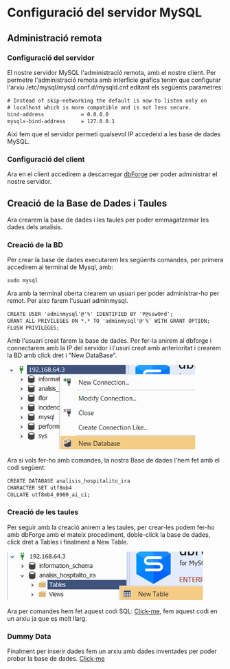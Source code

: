 # Configuració del servidor MySQL

## Administració remota

### Configuració del servidor

El nostre servidor MySQL l'administració remota, amb el nostre client. Per permetre l'administració remota amb interficie grafica tenim que configurar l'arxiu /etc/mysql/mysql.conf.d/mysqld.cnf editant els següents parametres:

```:
# Instead of skip-networking the default is now to listen only on
# localhost which is more compatible and is not less secure.
bind-address            = 0.0.0.0
mysqlx-bind-address     = 127.0.0.1
```

Aixi fem que el servidor permeti qualsevol IP accedeixi a les base de dades MySQL.

### Configuració del client

Ara en el client accedirem a descarregar [dbForge](https://www.devart.com/login.html?requestedUrl=/dbforge/mysql/studio/download.html&getTrial=true) per poder administrar el nostre servidor.

## Creació de la Base de Dades i Taules

Ara crearem la base de dades i les taules per poder emmagatzemar les dades dels analisis.

### Creació de la BD

Per crear la base de dades executarem les següents comandes, per primera accedirem al terminal de Mysql, amb:

```:
sudo mysql 
```

Ara amb la terminal oberta crearem un usuari per poder administrar-ho per remot. Per aixo farem l'usuari adminmysql.

```:
CREATE USER 'adminmysql'@'%' IDENTIFIED BY 'P@ssw0rd'; 
GRANT ALL PRIVILEGES ON *.* TO 'adminmysql'@'%' WITH GRANT OPTION;
FLUSH PRIVILEGES;
```

Amb l'usuari creat farem la base de dades. Per fer-la anirem al dbforge i connectarem amb la IP del servidor i l'usuri creat amb anterioritat i crearem la BD amb click dret i "New DataBase".

![New Database with dbForge](New_Database.png)

Ara si vols fer-ho amb comandes, la nostra Base de dades l'hem fet amb el codi següent:

```:
CREATE DATABASE analisis_hospitalito_ira
CHARACTER SET utf8mb4
COLLATE utf8mb4_0900_ai_ci;
```

### Creació de les taules

Per seguir amb la creació anirem a les taules, per crear-les podem fer-ho amb dbForge amb el mateix procediment, doble-click la base de dades, click dret a Tables i finalment a New Table.

![New Table with dbForge](New_Table.png)

Ara per comandes hem fet aquest codi SQL: [Click-me](<../../Codi SQL/CreateTables.sql>), fem aquest codi en un arxiu ja que es molt llarg.

### Dummy Data

Finalment per inserir dades fem un arxiu amb dades inventades per poder probar la base de dades. [Click-me](<../../Codi SQL/InsertDummy.sql>)
